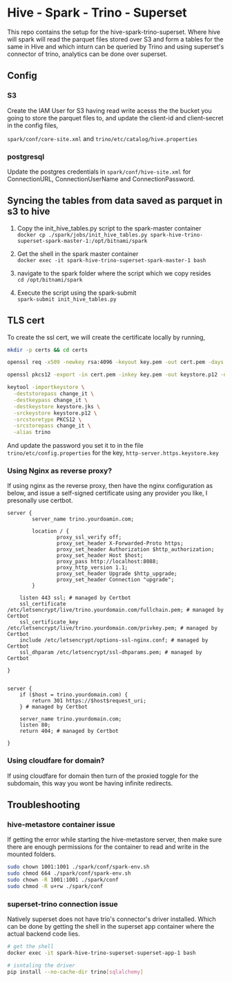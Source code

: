 # Hive - Spark - Trino - Superset

This repo contains the setup for the hive-spark-trino-superset. Where hive will spark will read the parquet files stored over S3 and form a tables for the same in Hive and which inturn can be queried by Trino and using superset's connector of trino, analytics can be done over superset.

## Config

### S3
Create the IAM User for S3 having read write acesss the the bucket you going to store the parquet files to, and update the client-id and client-secret in the config files, 

`spark/conf/core-site.xml` and `trino/etc/catalog/hive.properties`

### postgresql
Update the postgres credentials in `spark/conf/hive-site.xml` for ConnectionURL, ConnectionUserName and ConnectionPassword.

## Syncing the tables from data saved as parquet in s3 to hive

1. Copy the init_hive_tables.py script to the spark-master container <br> `docker cp ./spark/jobs/init_hive_tables.py spark-hive-trino-superset-spark-master-1:/opt/bitnami/spark`

2. Get the shell in the spark master container <br> `docker exec -it spark-hive-trino-superset-spark-master-1 bash`

3. navigate to the spark folder where the script which we copy resides <br>
    `cd /opt/bitnami/spark`

4. Execute the script using the spark-submit <br> `spark-submit init_hive_tables.py`



## TLS cert

To create the ssl cert, we will create the certificate locally by running, 
```bash
mkdir -p certs && cd certs

openssl req -x509 -newkey rsa:4096 -keyout key.pem -out cert.pem -days 365 -nodes -subj "/CN=trino.yourdomain.com"

openssl pkcs12 -export -in cert.pem -inkey key.pem -out keystore.p12 -name trino -passout pass:change

keytool -importkeystore \
  -deststorepass change_it \
  -destkeypass change_it \
  -destkeystore keystore.jks \
  -srckeystore keystore.p12 \
  -srcstoretype PKCS12 \
  -srcstorepass change_it \
  -alias trino
```

And update the password you set it to in the file `trino/etc/config.properties` for the key, `http-server.https.keystore.key`


### Using Nginx as reverse proxy?

If using nginx as the reverse proxy, then have the nginx configuration as below, and issue a self-signed certificate using any provider you like, I presonally use certbot. 
```nignx
server {
        server_name trino.yourdoamin.com;

        location / {
                proxy_ssl_verify off;
                proxy_set_header X-Forwarded-Proto https;
                proxy_set_header Authorization $http_authorization;
                proxy_set_header Host $host;
                proxy_pass http://localhost:8088;
                proxy_http_version 1.1;
                proxy_set_header Upgrade $http_upgrade;
                proxy_set_header Connection "upgrade";
        }

    listen 443 ssl; # managed by Certbot
    ssl_certificate /etc/letsencrypt/live/trino.yourdomain.com/fullchain.pem; # managed by Certbot
    ssl_certificate_key /etc/letsencrypt/live/trino.yourdomain.com/privkey.pem; # managed by Certbot
    include /etc/letsencrypt/options-ssl-nginx.conf; # managed by Certbot
    ssl_dhparam /etc/letsencrypt/ssl-dhparams.pem; # managed by Certbot

}


server {
    if ($host = trino.yourdomain.com) {
        return 301 https://$host$request_uri;
    } # managed by Certbot

    server_name trino.yourdomain.com;
    listen 80;
    return 404; # managed by Certbot

}
```

### Using cloudfare for domain?

If using cloudfare for domain then turn of the proxied toggle for the subdomain, this way you wont be having infinite redirects.


## Troubleshooting

### hive-metastore container issue
If getting the error while starting the hive-metastore server, then make sure there are enough permissions for the container to read and write in the mounted folders.


```bash
sudo chown 1001:1001 ./spark/conf/spark-env.sh
sudo chmod 664 ./spark/conf/spark-env.sh
sudo chown -R 1001:1001 ./spark/conf
sudo chmod -R u+rw ./spark/conf
```


### superset-trino connection issue

Natively superset does not have trio's connector's driver installed. Which can be done by getting the shell in the superset app container where the actual backend code lies.

```bash
# get the shell
docker exec -it spark-hive-trino-superset-superset-app-1 bash

# isntaling the driver
pip install --no-cache-dir trino[sqlalchemy]
```
